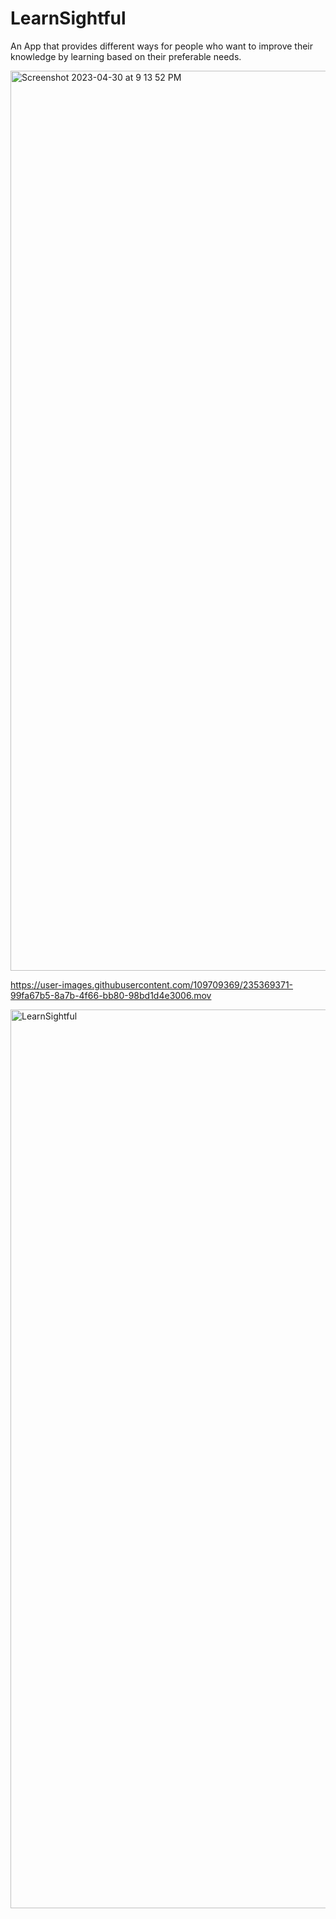 # LearnSightful
An App that provides different ways for people who want to improve their knowledge by learning based on their preferable needs.




<img width="1440" alt="Screenshot 2023-04-30 at 9 13 52 PM" src="https://user-images.githubusercontent.com/109709369/235369481-fdcb270c-42ef-4921-bd26-6e5b2d29f9f4.png">





https://user-images.githubusercontent.com/109709369/235369371-99fa67b5-8a7b-4f66-bb80-98bd1d4e3006.mov

<img width="1438" alt="LearnSightful" src="https://user-images.githubusercontent.com/109709369/235369421-10dc3b38-4023-4bf6-a967-47c2251bdd24.png">
